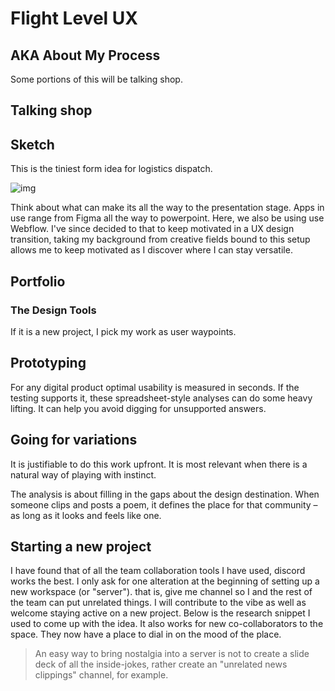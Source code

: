 # Flight Level UX


## AKA About My Process

Some portions of this will be talking shop.


## Talking shop


## Sketch

This is the tiniest form idea for logistics dispatch.

![img](https://s3-us-east-2.amazonaws.com/opt-renepacchaux-com-bucket/opt-renepacchaux-com/20720eca/460_sp20220618_164545_180.png)

Think about what can make its all the way to the presentation stage. Apps in use range from Figma all the way to powerpoint. Here, we also be using use Webflow.
I've since decided to that to keep motivated in a UX design transition, taking my background from creative fields bound to this setup allows me to keep motivated as I discover where I can stay versatile.


## Portfolio


### The Design Tools

If it is a new project, I pick my work as user waypoints.


## Prototyping

For any digital product optimal usability is measured in seconds.
If the testing supports it, these spreadsheet-style analyses can do some heavy lifting. It can help you avoid digging for unsupported answers.


## Going for variations

It is justifiable to do this work upfront. It is most relevant when there is a natural way of playing with instinct.

The analysis is about filling in the gaps about the design destination. When someone clips and posts a poem, it defines the place for that community &#x2013; as long as it looks and feels like one.


## Starting a new project

I have found that of all the team collaboration tools I have used, discord works the best. I only ask for one alteration at the beginning of setting up a new workspace (or "server"). that is, give me channel so I and the rest of the team can put unrelated things. I will contribute to the vibe as well as welcome staying active on a new project.
Below is the research snippet I used to come up with the idea. It also works for new co-collaborators to the space. They now have a place to dial in on the mood of the place.

> An easy way to bring nostalgia into a server is not to create a slide deck of all the inside-jokes, rather create an "unrelated news clippings" channel, for example.

